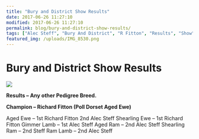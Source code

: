 ```yaml
---
title: "Bury and District Show Results"
date: 2017-06-26 11:27:10
modified: 2017-06-26 11:27:10
permalink: blog/bury-and-district-show-results/
tags: ["Alec Steff", "Bury And District", "R Fitton", "Results", "Show"]
featured_img: /uploads/IMG_8530.png
---
```


# Bury and District Show Results

![](/uploads/IMG_8530.png)

**Results – Any other Pedigree Breed.**

**Champion – Richard Fitton (Poll Dorset Aged Ewe)**

Aged Ewe – 1st Richard Fitton
2nd Alec Steff
Shearling Ewe – 1st Richard Fitton
Gimmer Lamb – 1st Alec Steff
Aged Ram – 2nd Alec Steff
Shearling Ram – 2nd Steff
Ram Lamb – 2nd Alec Steff
